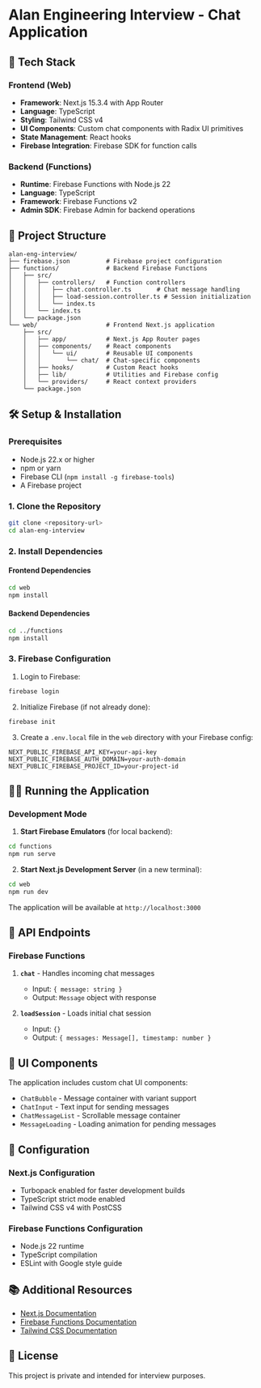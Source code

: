 # Alan Engineering Interview - Chat Application

## 🚀 Tech Stack

### Frontend (Web)
- **Framework**: Next.js 15.3.4 with App Router
- **Language**: TypeScript
- **Styling**: Tailwind CSS v4
- **UI Components**: Custom chat components with Radix UI primitives
- **State Management**: React hooks
- **Firebase Integration**: Firebase SDK for function calls

### Backend (Functions)
- **Runtime**: Firebase Functions with Node.js 22
- **Language**: TypeScript
- **Framework**: Firebase Functions v2
- **Admin SDK**: Firebase Admin for backend operations

## 📁 Project Structure

```
alan-eng-interview/
├── firebase.json          # Firebase project configuration
├── functions/             # Backend Firebase Functions
│   ├── src/
│   │   ├── controllers/   # Function controllers
│   │   │   ├── chat.controller.ts       # Chat message handling
│   │   │   ├── load-session.controller.ts # Session initialization
│   │   │   └── index.ts
│   │   └── index.ts
│   └── package.json
└── web/                   # Frontend Next.js application
    ├── src/
    │   ├── app/           # Next.js App Router pages
    │   ├── components/    # React components
    │   │   └── ui/        # Reusable UI components
    │   │       └── chat/  # Chat-specific components
    │   ├── hooks/         # Custom React hooks
    │   ├── lib/           # Utilities and Firebase config
    │   └── providers/     # React context providers
    └── package.json
```

## 🛠️ Setup & Installation

### Prerequisites
- Node.js 22.x or higher
- npm or yarn
- Firebase CLI (`npm install -g firebase-tools`)
- A Firebase project

### 1. Clone the Repository
```bash
git clone <repository-url>
cd alan-eng-interview
```

### 2. Install Dependencies

#### Frontend Dependencies
```bash
cd web
npm install
```

#### Backend Dependencies
```bash
cd ../functions
npm install
```

### 3. Firebase Configuration

1. Login to Firebase:
```bash
firebase login
```

2. Initialize Firebase (if not already done):
```bash
firebase init
```

3. Create a `.env.local` file in the `web` directory with your Firebase config:
```env
NEXT_PUBLIC_FIREBASE_API_KEY=your-api-key
NEXT_PUBLIC_FIREBASE_AUTH_DOMAIN=your-auth-domain
NEXT_PUBLIC_FIREBASE_PROJECT_ID=your-project-id
```

## 🏃‍♂️ Running the Application

### Development Mode

1. **Start Firebase Emulators** (for local backend):
```bash
cd functions
npm run serve
```

2. **Start Next.js Development Server** (in a new terminal):
```bash
cd web
npm run dev
```

The application will be available at `http://localhost:3000`

## 📝 API Endpoints

### Firebase Functions

1. **`chat`** - Handles incoming chat messages
   - Input: `{ message: string }`
   - Output: `Message` object with response

2. **`loadSession`** - Loads initial chat session
   - Input: `{}`
   - Output: `{ messages: Message[], timestamp: number }`

## 🎨 UI Components

The application includes custom chat UI components:
- `ChatBubble` - Message container with variant support
- `ChatInput` - Text input for sending messages
- `ChatMessageList` - Scrollable message container
- `MessageLoading` - Loading animation for pending messages

## 🔧 Configuration

### Next.js Configuration
- Turbopack enabled for faster development builds
- TypeScript strict mode enabled
- Tailwind CSS v4 with PostCSS

### Firebase Functions Configuration
- Node.js 22 runtime
- TypeScript compilation
- ESLint with Google style guide

## 📚 Additional Resources

- [Next.js Documentation](https://nextjs.org/docs)
- [Firebase Functions Documentation](https://firebase.google.com/docs/functions)
- [Tailwind CSS Documentation](https://tailwindcss.com/docs)

## 📄 License

This project is private and intended for interview purposes.
